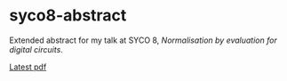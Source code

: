 # syco8-abstract

Extended abstract for my talk at SYCO 8, *Normalisation by evaluation for digital circuits*.

[Latest pdf](https://github.com/georgejkaye/syco8-abstract/releases/latest/download/syco8-abstract.pdf)
